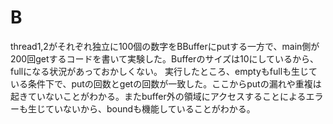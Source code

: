 # B
thread1,2がそれぞれ独立に100個の数字をBBufferにputする一方で、main側が200回getするコードを書いて実験した。Bufferのサイズは10にしているから、fullになる状況があっておかしくない。
実行したところ、emptyもfullも生じている条件下で、putの回数とgetの回数が一致した。ここからputの漏れや重複は起きていないことがわかる。またbuffer外の領域にアクセスすることによるエラーも生じていないから、boundも機能していることがわかる。
